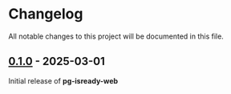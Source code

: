# Changelog

All notable changes to this project will be documented in this file.

## [0.1.0](https://github.com/wlad031/pg-isready-web/releases/tag/v0.1.0) - 2025-03-01

Initial release of **pg-isready-web**
